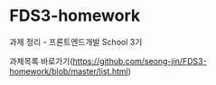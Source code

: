 # FDS3-homework
과제 정리 - 프론트엔드개발 School 3기 

과제목록 바로가기(https://github.com/seong-jin/FDS3-homework/blob/master/list.html)
